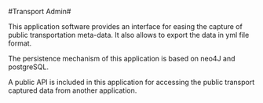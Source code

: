 #Transport Admin#

This application software provides an interface for easing the capture of public transportation meta-data. It also allows to export the data in yml file format. 

The persistence mechanism of this application is based on neo4J and postgreSQL.

A public API is included in this application for accessing the public transport captured data from another application.